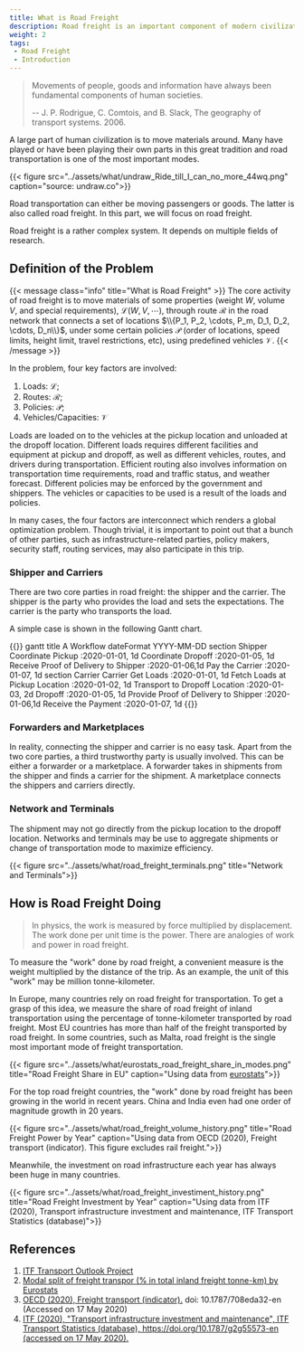```yaml
---
title: What is Road Freight
description: Road freight is an important component of modern civilization
weight: 2
tags:
 - Road Freight
 - Introduction
---
```



> Movements of people, goods and information have always been fundamental components of human societies.
>
> -- J. P. Rodrigue, C. Comtois, and B. Slack, The geography of transport systems. 2006.

A large part of human civilization is to move materials around. Many have played or have been playing their own parts in this great tradition and road transportation is one of the most important modes.

{{< figure src="../assets/what/undraw_Ride_till_I_can_no_more_44wq.png" caption="source: undraw.co">}}

Road transportation can either be moving passengers or goods. The latter is also called road freight. In this part, we will focus on road freight.

Road freight is a rather complex system. It depends on multiple fields of research.

## Definition of the Problem

{{< message class="info" title="What is Road Freight" >}} The core activity of road freight is to move materials of some properties (weight $W$, volume $V$, and special requirements), $\mathscr L(W,V,\cdots)$, through route $\mathscr R$ in the road network that connects a set of locations $\\{P_1, P_2, \cdots, P_m, D_1, D_2, \cdots, D_n\\}$, under some certain policies $\mathscr P$ (order of locations, speed limits, height limit, travel restrictions, etc), using predefined vehicles $\mathscr V$. {{< /message >}}

In the problem, four key factors are involved:

1. Loads: $\mathscr L$;
2. Routes: $\mathscr R$;
3. Policies: $\mathscr P$;
4. Vehicles/Capacities: $\mathscr V$

Loads are loaded on to the vehicles at the pickup location and unloaded at the dropoff location. Different loads requires different facilities and equipment at pickup and dropoff, as well as different vehicles, routes, and drivers during transportation. Efficient routing also involves information on transportation time requirements, road and traffic status, and weather forecast. Different policies may be enforced by the government and shippers. The vehicles or capacities to be used is a result of the loads and policies.

In many cases, the four factors are interconnect which renders a global optimization problem. Though trivial, it is important to point out that a bunch of other parties, such as infrastructure-related parties, policy makers, security staff, routing services, may also participate in this trip.



### Shipper and Carriers

There are two core parties in road freight: the shipper and the carrier. The shipper is the party who provides the load and sets the expectations. The carrier is the party who transports the load.

A simple case is shown in the following Gantt chart.

{{<mermaid>}}
gantt
    title A Workflow
    dateFormat  YYYY-MM-DD
    section Shipper
    Coordinate Pickup           :2020-01-01, 1d
    Coordinate Dropoff          :2020-01-05, 1d
    Receive Proof of Delivery to Shipper     :2020-01-06,1d
    Pay the Carrier             :2020-01-07, 1d
    section Carrier
    Carrier Get Loads      :2020-01-01, 1d
    Fetch Loads at Pickup Location            :2020-01-02, 1d
    Transport to Dropoff Location           :2020-01-03, 2d
    Dropoff      :2020-01-05, 1d
    Provide Proof of Delivery to Shipper     :2020-01-06,1d
    Receive the Payment             :2020-01-07, 1d
{{</mermaid>}}

### Forwarders and Marketplaces

In reality, connecting the shipper and carrier is no easy task. Apart from the two core parties, a third trustworthy party is usually involved. This can be either a forwarder or a marketplace. A forwarder takes in shipments from the shipper and finds a carrier for the shipment. A marketplace connects the shippers and carriers directly.

### Network and Terminals

The shipment may not go directly from the pickup location to the dropoff location. Networks and terminals may be use to aggregate shipments or change of transportation mode to maximize efficiency.

{{< figure src="../assets/what/road_freight_terminals.png" title="Network and Terminals">}}


## How is Road Freight Doing

> In physics, the work is measured by force multiplied by displacement. The work done per unit time is the power. There are analogies of work and power in road freight.

To measure the "work" done by road freight, a convenient measure is the weight multiplied by the distance of the trip. As an example, the unit of this "work" may be million tonne-kilometer.

In Europe, many countries rely on road freight for transportation. To get a grasp of this idea, we measure the share of road freight of inland transportation using the percentage of tonne-kilometer transported by road freight. Most EU countries has more than half of the freight transported by road freight. In some countries, such as Malta, road freight is the single most important mode of freight transportation.

{{< figure src="../assets/what/eurostats_road_freight_share_in_modes.png" title="Road Freight Share in EU" caption="Using data from [eurostats](https://ec.europa.eu/eurostat/tgm/refreshTableAction.do?tab=table&plugin=1&pcode=t2020_rk320&language=en)">}}

For the top road freight countries, the "work" done by road freight has been growing in the world in recent years. China and India even had one order of magnitude growth in 20 years.

{{< figure src="../assets/what/road_freight_volume_history.png" title="Road Freight Power by Year" caption="Using data from OECD (2020), Freight transport (indicator). This figure excludes rail freight.">}}

Meanwhile, the investment on road infrastructure each year has always been huge in many countries.

{{< figure src="../assets/what/road_freight_investiment_history.png" title="Road Freight Investment by Year" caption="Using data from ITF (2020), Transport infrastructure investment and maintenance, ITF Transport Statistics (database)">}}



## References

1. [ITF Transport Outlook Project
](https://www.itf-oecd.org/itf-transport-outlook-project)
2. [Modal split of freight transpor (% in total inland freight tonne-km) by Eurostats](https://ec.europa.eu/eurostat/tgm/refreshTableAction.do?tab=table&plugin=1&pcode=t2020_rk320&language=en)
2. [OECD (2020), Freight transport (indicator).](https://data.oecd.org/transport/freight-transport.htm) doi: 10.1787/708eda32-en (Accessed on 17 May 2020)
3. [ITF (2020), "Transport infrastructure investment and maintenance", ITF Transport Statistics (database), https://doi.org/10.1787/g2g55573-en (accessed on 17 May 2020).](https://stats.oecd.org/BrandedView.aspx?oecd_bv_id=trsprt-data-en&doi=g2g55573-en#)